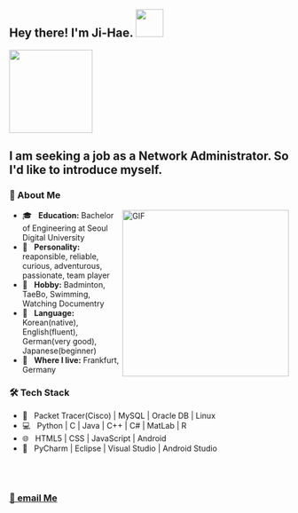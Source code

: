 <h2> Hey there! I'm Ji-Hae. <img src="https://user-images.githubusercontent.com/42025150/96602493-5bb6ed80-12f3-11eb-854d-ff4ee0121e04.gif" width="50"></h2>
<img src="https://user-images.githubusercontent.com/42025150/96595802-586c3380-12ec-11eb-9d4c-a084c5fd0d33.png" width="150">


<h2> I am seeking a job as a Network Administrator. So I'd like to introduce myself.
<h3> 👩‍ About Me </h3>
<img align="right" alt="GIF" src="https://user-images.githubusercontent.com/42025150/97428490-53c00480-1916-11eb-81a0-c2fae61c0dc1.gif" width="300"/>
  
  
- 🎓 &nbsp; <b>Education:</b> Bachelor of Engineering at Seoul Digital University
- 👀 &nbsp; <b>Personality:</b> reaponsible, reliable, curious, adventurous, passionate, team player
- 🎨 &nbsp; <b>Hobby:</b> Badminton, TaeBo, Swimming, Watching Documentry
- 👄 &nbsp; <b>Language:</b> Korean(native), English(fluent), German(very good), Japanese(beginner)
- 🏡 &nbsp; <b>Where I live:</b> Frankfurt, Germany


<h3>🛠 Tech Stack</h3>

- 🧰 &nbsp; Packet Tracer(Cisco) | MySQL | Oracle DB | Linux
- 💻 &nbsp; Python | C | Java | C++ | C# | MatLab | R 
- 🌐 &nbsp; HTML5 | CSS | JavaScript | Android 
- 🔧 &nbsp; PyCharm | Eclipse | Visual Studio | Android Studio  



<br>


</br>


<h3> <a href="mailto:jihae.rubeque@gmail.com" target="_blank" rel="noopener noreferrer"> 📧 email Me </a>
</p> </h3>
